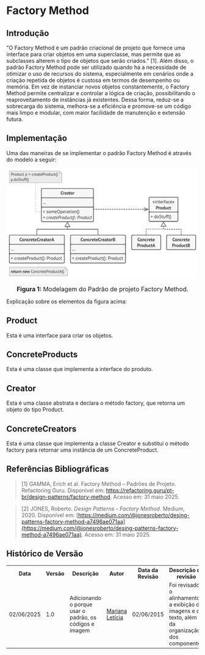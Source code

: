 # Factory Method

## Introdução

"O Factory Method é um padrão criacional de projeto que fornece uma interface para criar objetos em uma superclasse, mas permite que as subclasses alterem o tipo de objetos que serão criados." [1].
Além disso, o padrão Factory Method pode ser utilizado quando há a necessidade de otimizar o uso de recursos do sistema, especialmente em cenários onde a criação repetida de objetos é custosa em termos de desempenho ou memória. Em vez de instanciar novos objetos constantemente, o Factory Method permite centralizar e controlar a lógica de criação, possibilitando o reaproveitamento de instâncias já existentes. Dessa forma, reduz-se a sobrecarga do sistema, melhora-se a eficiência e promove-se um código mais limpo e modular, com maior facilidade de manutenção e extensão futura.

## Implementação
Uma das maneiras de se implementar o padrão Factory Method é através do modelo a seguir:

![modelagem de cards usando o padrão factory Method](./../../assets/factoryMethodStructure.png)

<font size="3"><p style="text-align: center"><b>Figura 1: </b>Modelagem do Padrão de projeto Factory Method.</p></font>

Explicação sobre os elementos da figura acima:

## Product
Esta é uma interface para criar os objetos.

## ConcreteProducts
Esta é uma classe que implementa a interface do produto.

## Creator
Esta é uma classe abstrata e declara o método factory, que retorna um objeto do tipo Product.

## ConcreteCreators
Esta é uma classe que implementa a classe Creator e substitui o método factory para retornar uma instância de um ConcreteProduct.
<br>

## Referências Bibliográficas


> [1] GAMMA, Erich et al. Factory Method – Padrões de Projeto. Refactoring Guru. Disponível em: https://refactoring.guru/pt-br/design-patterns/factory-method. Acesso em: 31 maio 2025.

> [2] JONES, Roberto. *Design Patterns - Factory Method*. Medium, 2020. Disponível em: [https://medium.com/@jonesroberto/desing-patterns-factory-method-a7496ae071aa](https://medium.com/@jonesroberto/desing-patterns-factory-method-a7496ae071aa). Acesso em: 31 maio 2025.

## Histórico de Versão


<div align="center">
    <table>
        <tr>
            <th>Data</th>
            <th>Versão</th>
            <th>Descrição</th>
            <th>Autor</th>
            <th>Data da Revisão</th>
            <th>Descrição de revisão</th>
            <th>Revisor</th>
        </tr>
        <tr>
            <td>02/06/2025</td>
            <td>1.0</td>
            <td>Adicionando o porque usar o padrão, os códigos e imagem</td>
            <td><a href="https://github.com/Marianannn">Mariana Letícia</a></td>
            <td>02/06/2015</td>
            <td>Foi revisado o alinhamento, a exibição de imagens e o texto, além da organização dos componentes</td>
            <td><a href="https://github.com/arthur-suares">Arthur Suares</a></td>
        </tr>
    </table>
</div>
